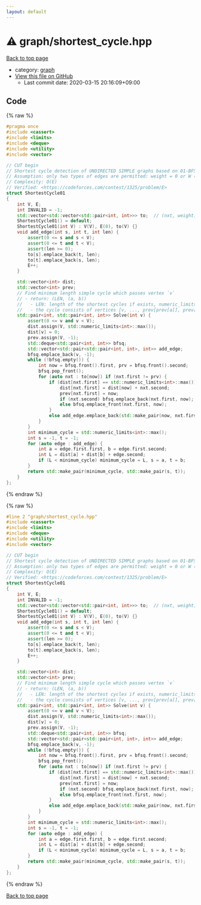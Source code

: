 ```yaml
---
layout: default
---
```


<!-- mathjax config similar to math.stackexchange -->
<script type="text/javascript" async
  src="https://cdnjs.cloudflare.com/ajax/libs/mathjax/2.7.5/MathJax.js?config=TeX-MML-AM_CHTML">
</script>
<script type="text/x-mathjax-config">
  MathJax.Hub.Config({
    TeX: { equationNumbers: { autoNumber: "AMS" }},
    tex2jax: {
      inlineMath: [ ['$','$'] ],
      processEscapes: true
    },
    "HTML-CSS": { matchFontHeight: false },
    displayAlign: "left",
    displayIndent: "2em"
  });
</script>

<script type="text/javascript" src="https://cdnjs.cloudflare.com/ajax/libs/jquery/3.4.1/jquery.min.js"></script>
<script src="https://cdn.jsdelivr.net/npm/jquery-balloon-js@1.1.2/jquery.balloon.min.js" integrity="sha256-ZEYs9VrgAeNuPvs15E39OsyOJaIkXEEt10fzxJ20+2I=" crossorigin="anonymous"></script>
<script type="text/javascript" src="../../assets/js/copy-button.js"></script>
<link rel="stylesheet" href="../../assets/css/copy-button.css" />


# :warning: graph/shortest_cycle.hpp

<a href="../../index.html">Back to top page</a>

* category: <a href="../../index.html#f8b0b924ebd7046dbfa85a856e4682c8">graph</a>
* <a href="{{ site.github.repository_url }}/blob/master/graph/shortest_cycle.hpp">View this file on GitHub</a>
    - Last commit date: 2020-03-15 20:16:09+09:00




## Code

<a id="unbundled"></a>
{% raw %}
```cpp
#pragma once
#include <cassert>
#include <limits>
#include <deque>
#include <utility>
#include <vector>

// CUT begin
// Shortest cycle detection of UNDIRECTED SIMPLE graphs based on 01-BFS
// Assumption: only two types of edges are permitted: weight = 0 or W ( > 0)
// Complexity: O(E)
// Verified: <https://codeforces.com/contest/1325/problem/E>
struct ShortestCycle01
{
    int V, E;
    int INVALID = -1;
    std::vector<std::vector<std::pair<int, int>>> to;  // (nxt, weight)
    ShortestCycle01() = default;
    ShortestCycle01(int V) : V(V), E(0), to(V) {}
    void add_edge(int s, int t, int len) {
        assert(0 <= s and s < V);
        assert(0 <= t and t < V);
        assert(len >= 0);
        to[s].emplace_back(t, len);
        to[t].emplace_back(s, len);
        E++;
    }

    std::vector<int> dist;
    std::vector<int> prev;
    // Find minimum length simple cycle which passes vertex `v`
    // - return: (LEN, (a, b))
    //   - LEN: length of the shortest cycles if exists, numeric_limits<int>::max() otherwise.
    //   - the cycle consists of vertices [v, ..., prev[prev[a]], prev[a], a, b, prev[b], prev[prev[b]], ..., v]
    std::pair<int, std::pair<int, int>> Solve(int v) {
        assert(0 <= v and v < V);
        dist.assign(V, std::numeric_limits<int>::max());
        dist[v] = 0;
        prev.assign(V, -1);
        std::deque<std::pair<int, int>> bfsq;
        std::vector<std::pair<std::pair<int, int>, int>> add_edge;
        bfsq.emplace_back(v, -1);
        while (!bfsq.empty()) {
            int now = bfsq.front().first, prv = bfsq.front().second;
            bfsq.pop_front();
            for (auto nxt : to[now]) if (nxt.first != prv) {
                if (dist[nxt.first] == std::numeric_limits<int>::max()) {
                    dist[nxt.first] = dist[now] + nxt.second;
                    prev[nxt.first] = now;
                    if (nxt.second) bfsq.emplace_back(nxt.first, now);
                    else bfsq.emplace_front(nxt.first, now);
                }
                else add_edge.emplace_back(std::make_pair(now, nxt.first), nxt.second);
            }
        }
        int minimum_cycle = std::numeric_limits<int>::max();
        int s = -1, t = -1;
        for (auto edge : add_edge) {
            int a = edge.first.first, b = edge.first.second;
            int L = dist[a] + dist[b] + edge.second;
            if (L < minimum_cycle) minimum_cycle = L, s = a, t = b;
        }
        return std::make_pair(minimum_cycle, std::make_pair(s, t));
    }
};

```
{% endraw %}

<a id="bundled"></a>
{% raw %}
```cpp
#line 2 "graph/shortest_cycle.hpp"
#include <cassert>
#include <limits>
#include <deque>
#include <utility>
#include <vector>

// CUT begin
// Shortest cycle detection of UNDIRECTED SIMPLE graphs based on 01-BFS
// Assumption: only two types of edges are permitted: weight = 0 or W ( > 0)
// Complexity: O(E)
// Verified: <https://codeforces.com/contest/1325/problem/E>
struct ShortestCycle01
{
    int V, E;
    int INVALID = -1;
    std::vector<std::vector<std::pair<int, int>>> to;  // (nxt, weight)
    ShortestCycle01() = default;
    ShortestCycle01(int V) : V(V), E(0), to(V) {}
    void add_edge(int s, int t, int len) {
        assert(0 <= s and s < V);
        assert(0 <= t and t < V);
        assert(len >= 0);
        to[s].emplace_back(t, len);
        to[t].emplace_back(s, len);
        E++;
    }

    std::vector<int> dist;
    std::vector<int> prev;
    // Find minimum length simple cycle which passes vertex `v`
    // - return: (LEN, (a, b))
    //   - LEN: length of the shortest cycles if exists, numeric_limits<int>::max() otherwise.
    //   - the cycle consists of vertices [v, ..., prev[prev[a]], prev[a], a, b, prev[b], prev[prev[b]], ..., v]
    std::pair<int, std::pair<int, int>> Solve(int v) {
        assert(0 <= v and v < V);
        dist.assign(V, std::numeric_limits<int>::max());
        dist[v] = 0;
        prev.assign(V, -1);
        std::deque<std::pair<int, int>> bfsq;
        std::vector<std::pair<std::pair<int, int>, int>> add_edge;
        bfsq.emplace_back(v, -1);
        while (!bfsq.empty()) {
            int now = bfsq.front().first, prv = bfsq.front().second;
            bfsq.pop_front();
            for (auto nxt : to[now]) if (nxt.first != prv) {
                if (dist[nxt.first] == std::numeric_limits<int>::max()) {
                    dist[nxt.first] = dist[now] + nxt.second;
                    prev[nxt.first] = now;
                    if (nxt.second) bfsq.emplace_back(nxt.first, now);
                    else bfsq.emplace_front(nxt.first, now);
                }
                else add_edge.emplace_back(std::make_pair(now, nxt.first), nxt.second);
            }
        }
        int minimum_cycle = std::numeric_limits<int>::max();
        int s = -1, t = -1;
        for (auto edge : add_edge) {
            int a = edge.first.first, b = edge.first.second;
            int L = dist[a] + dist[b] + edge.second;
            if (L < minimum_cycle) minimum_cycle = L, s = a, t = b;
        }
        return std::make_pair(minimum_cycle, std::make_pair(s, t));
    }
};

```
{% endraw %}

<a href="../../index.html">Back to top page</a>

